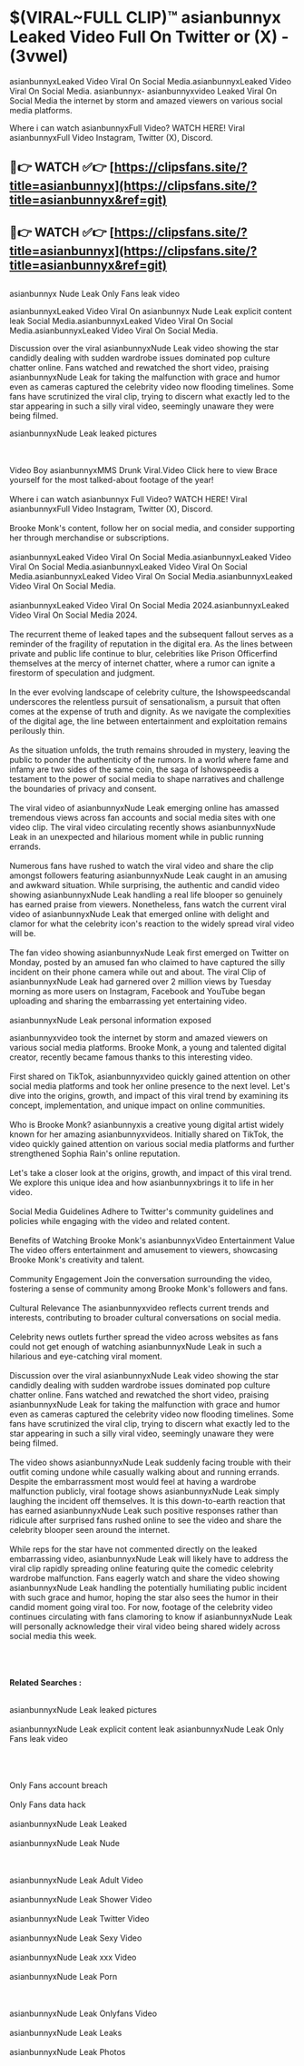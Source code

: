 #  $(VIRAL~FULL CLIP)™ asianbunnyx Leaked Video Full On Twitter or (X)  - (3vwel)

asianbunnyxLeaked Video Viral On Social Media.asianbunnyxLeaked Video Viral On Social Media.
asianbunnyx- asianbunnyxvideo Leaked Viral On Social Media the internet by storm and amazed viewers on various social media platforms.

Where i can watch asianbunnyxFull Video? WATCH HERE! Viral asianbunnyxFull Video Instagram, Twitter (X), Discord.

## 🔴👉 WATCH ✅👉 [https://clipsfans.site/?title=asianbunnyx](https://clipsfans.site/?title=asianbunnyx&ref=git)


## 🔴👉 WATCH ✅👉 [https://clipsfans.site/?title=asianbunnyx](https://clipsfans.site/?title=asianbunnyx&ref=git)
##


asianbunnyx Nude Leak Only Fans leak video 


asianbunnyxLeaked Video Viral On  asianbunnyx Nude Leak explicit content leak Social Media.asianbunnyxLeaked Video Viral On Social Media.asianbunnyxLeaked Video Viral On Social Media.



Discussion over the viral asianbunnyxNude Leak video showing the star candidly dealing with sudden wardrobe issues dominated pop culture chatter online. Fans watched and rewatched the short video, praising asianbunnyxNude Leak for taking the malfunction with grace and humor even as cameras captured the celebrity video now flooding timelines. Some fans have scrutinized the viral clip, trying to discern what exactly led to the star appearing in such a silly viral video, seemingly unaware they were being filmed.


asianbunnyxNude Leak leaked pictures


  <br>

  <br>
Video Boy asianbunnyxMMS Drunk Viral.Video Click here to view Brace yourself for the most talked-about footage of the year!
<br><br>
Where i can watch asianbunnyx Full Video? WATCH HERE! Viral asianbunnyxFull Video Instagram, Twitter (X), Discord.
<br><br>
Brooke Monk's content, follow her on social media, and consider supporting her through merchandise or subscriptions.
<br><br>
asianbunnyxLeaked Video Viral On Social Media.asianbunnyxLeaked Video Viral On Social Media.asianbunnyxLeaked Video Viral On Social Media.asianbunnyxLeaked Video Viral On Social Media.asianbunnyxLeaked Video Viral On Social Media.
<br><br>
asianbunnyxLeaked Video Viral On Social Media 2024.asianbunnyxLeaked Video Viral On Social Media 2024.
<br><br>
The recurrent theme of leaked tapes and the subsequent fallout serves as a reminder of the fragility of reputation in the digital era. As the lines between private and public life continue to blur, celebrities like Prison Officerfind themselves at the mercy of internet chatter, where a rumor can ignite a firestorm of speculation and judgment.
<br><br>
In the ever evolving landscape of celebrity culture, the Ishowspeedscandal underscores the relentless pursuit of sensationalism, a pursuit that often comes at the expense of truth and dignity. As we navigate the complexities of the digital age, the line between entertainment and exploitation remains perilously thin.
<br><br>
As the situation unfolds, the truth remains shrouded in mystery, leaving the public to ponder the authenticity of the rumors. In a world where fame and infamy are two sides of the same coin, the saga of Ishowspeedis a testament to the power of social media to shape narratives and challenge the boundaries of privacy and consent.
<br><br>
The viral video of asianbunnyxNude Leak emerging online has amassed tremendous views across fan accounts and social media sites with one video clip. The viral video circulating recently shows asianbunnyxNude Leak in an unexpected and hilarious moment while in public running errands.
<br><br>
Numerous fans have rushed to watch the viral video and share the clip amongst followers featuring asianbunnyxNude Leak caught in an amusing and awkward situation. While surprising, the authentic and candid video showing asianbunnyxNude Leak handling a real life blooper so genuinely has earned praise from viewers. Nonetheless, fans watch the current viral video of asianbunnyxNude Leak that emerged online with delight and clamor for what the celebrity icon's reaction to the widely spread viral video will be.
<br><br>
The fan video showing asianbunnyxNude Leak first emerged on Twitter on Monday, posted by an amused fan who claimed to have captured the silly incident on their phone camera while out and about. The viral Clip of asianbunnyxNude Leak had garnered over 2 million views by Tuesday morning as more users on Instagram, Facebook and YouTube began uploading and sharing the embarrassing yet entertaining video.
<br><br>
asianbunnyxNude Leak personal information exposed

asianbunnyxvideo took the internet by storm and amazed viewers on various social media platforms. Brooke Monk, a young and talented digital creator, recently became famous thanks to this interesting video.
<br><br>
First shared on TikTok, asianbunnyxvideo quickly gained attention on other social media platforms and took her online presence to the next level. Let's dive into the origins, growth, and impact of this viral trend by examining its concept, implementation, and unique impact on online communities.
<br><br>
Who is Brooke Monk? asianbunnyxis a creative young digital artist widely known for her amazing asianbunnyxvideos. Initially shared on TikTok, the video quickly gained attention on various social media platforms and further strengthened Sophia Rain's online reputation.
<br><br>
Let's take a closer look at the origins, growth, and impact of this viral trend. We explore this unique idea and how asianbunnyxbrings it to life in her video.
<br><br>
Social Media Guidelines Adhere to Twitter's community guidelines and policies while engaging with the video and related content.
<br><br>
Benefits of Watching Brooke Monk's asianbunnyxVideo Entertainment Value The video offers entertainment and amusement to viewers, showcasing Brooke Monk's creativity and talent.
<br><br>
Community Engagement Join the conversation surrounding the video, fostering a sense of community among Brooke Monk's followers and fans.
<br><br>
Cultural Relevance The asianbunnyxvideo reflects current trends and interests, contributing to broader cultural conversations on social media.
<br><br>
Celebrity news outlets further spread the video across websites as fans could not get enough of watching asianbunnyxNude Leak in such a hilarious and eye-catching viral moment.
<br><br>
Discussion over the viral asianbunnyxNude Leak video showing the star candidly dealing with sudden wardrobe issues dominated pop culture chatter online. Fans watched and rewatched the short video, praising asianbunnyxNude Leak for taking the malfunction with grace and humor even as cameras captured the celebrity video now flooding timelines. Some fans have scrutinized the viral clip, trying to discern what exactly led to the star appearing in such a silly viral video, seemingly unaware they were being filmed.
<br><br>
The video shows asianbunnyxNude Leak suddenly facing trouble with their outfit coming undone while casually walking about and running errands. Despite the embarrassment most would feel at having a wardrobe malfunction publicly, viral footage shows asianbunnyxNude Leak simply laughing the incident off themselves. It is this down-to-earth reaction that has earned asianbunnyxNude Leak such positive responses rather than ridicule after surprised fans rushed online to see the video and share the celebrity blooper seen around the internet.
<br><br>
While reps for the star have not commented directly on the leaked embarrassing video, asianbunnyxNude Leak will likely have to address the viral clip rapidly spreading online featuring quite the comedic celebrity wardrobe malfunction. Fans eagerly watch and share the video showing asianbunnyxNude Leak handling the potentially humiliating public incident with such grace and humor, hoping the star also sees the humor in their candid moment going viral too. For now, footage of the celebrity video continues circulating with fans clamoring to know if asianbunnyxNude Leak will personally acknowledge their viral video being shared widely across social media this week.
<br><br>

<br><br>
<strong>Related Searches :</strong>
<br><br>

asianbunnyxNude Leak leaked pictures
<br><br>
asianbunnyxNude Leak explicit content leak
asianbunnyxNude Leak Only Fans leak video
<br><br>

<br><br>
Only Fans account breach
<br><br>
Only Fans data hack
<br><br>
asianbunnyxNude Leak Leaked
<br><br>
asianbunnyxNude Leak Nude

<br><br>
asianbunnyxNude Leak Adult Video
<br><br>
asianbunnyxNude Leak Shower Video
<br><br>
asianbunnyxNude Leak Twitter Video
<br><br>
asianbunnyxNude Leak Sexy Video
<br><br>
asianbunnyxNude Leak xxx Video
<br><br>
asianbunnyxNude Leak Porn

<br><br>
asianbunnyxNude Leak Onlyfans Video
<br><br>
asianbunnyxNude Leak Leaks
<br><br>
asianbunnyxNude Leak Photos